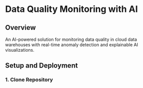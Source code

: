 # Data Quality Monitoring with AI

## Overview
An AI-powered solution for monitoring data quality in cloud data warehouses with real-time anomaly detection and explainable AI visualizations.

## Setup and Deployment
### 1. Clone Repository
